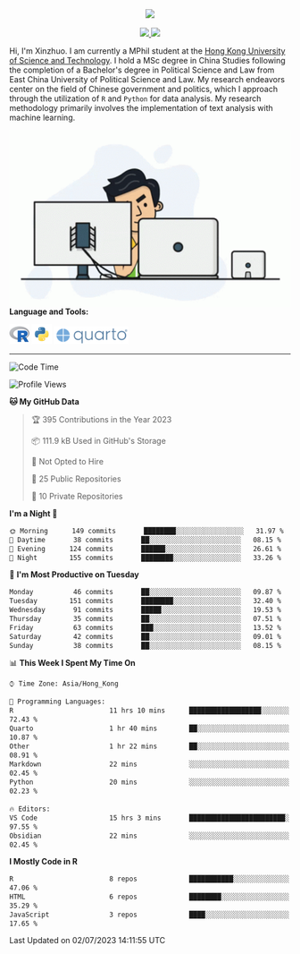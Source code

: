 <div align='center'>
<img src='https://readme-typing-svg.herokuapp.com?font=ubuntu&color=4d3900&center=true&lines=HKUST+Mphil+in+SOSC;Focus+on+China;Code+for+PoliSci'/>
</div>

<p align='center'>
 <a href='https://www.linkedin.com/in/xinzhuo-huang-5161011ba/' target='_blank'>
        <img src='https://img.shields.io/badge/linkedin%20-%230077B5.svg?&style=for-the-badge&logo=linkedin&logoColor=white'/>
    </a>
 <a href='https://twitter.com/HsinchoH' target='_blank'>
        <img src='https://img.shields.io/badge/Twitter-1DA1F2?style=for-the-badge&logo=twitter&logoColor=white'/>
    </a>
    </p>
    
Hi, I'm Xinzhuo. I am currently a MPhil student at the [Hong Kong University of Science and Technology](https://sosc.hkust.edu.hk/node/613). I hold a MSc degree in China Studies following the completion of a Bachelor's degree in Political Science and Law from East China University of Political Science and Law. My research endeavors center on the field of Chinese government and politics, which I approach through the utilization of `R` and `Python` for data analysis. My research methodology primarily involves the implementation of text analysis with machine learning.




<img align='right' src="https://github.com/xinzhuohkust/xinzhuohkust/blob/main/programmer.gif" width="590">



**Language and Tools:**  

<code><img height="36" src="https://raw.githubusercontent.com/github/explore/80688e429a7d4ef2fca1e82350fe8e3517d3494d/topics/r/r.png"></code>
<code><img height="36" src="https://raw.githubusercontent.com/github/explore/80688e429a7d4ef2fca1e82350fe8e3517d3494d/topics/python/python.png"></code>
<code><img height="32" src="https://github.com/quarto-dev/quarto-r/blob/main/man/figures/quarto.png"></code>

---
<!--START_SECTION:waka-->
![Code Time](http://img.shields.io/badge/Code%20Time-673%20hrs%2059%20mins-blue)

![Profile Views](http://img.shields.io/badge/Profile%20Views-3-blue)

**🐱 My GitHub Data** 

> 🏆 395 Contributions in the Year 2023
 > 
> 📦 111.9 kB Used in GitHub's Storage 
 > 
> 🚫 Not Opted to Hire
 > 
> 📜 25 Public Repositories 
 > 
> 🔑 10 Private Repositories  
 > 
**I'm a Night 🦉** 

```text
🌞 Morning      149 commits       ████████░░░░░░░░░░░░░░░░░   31.97 % 
🌆 Daytime       38 commits       ██░░░░░░░░░░░░░░░░░░░░░░░   08.15 % 
🌃 Evening      124 commits       ██████░░░░░░░░░░░░░░░░░░░   26.61 % 
🌙 Night        155 commits       ████████░░░░░░░░░░░░░░░░░   33.26 % 

```
📅 **I'm Most Productive on Tuesday** 

```text
Monday          46 commits       ██░░░░░░░░░░░░░░░░░░░░░░░   09.87 % 
Tuesday        151 commits       ████████░░░░░░░░░░░░░░░░░   32.40 % 
Wednesday       91 commits       █████░░░░░░░░░░░░░░░░░░░░   19.53 % 
Thursday        35 commits       ██░░░░░░░░░░░░░░░░░░░░░░░   07.51 % 
Friday          63 commits       ███░░░░░░░░░░░░░░░░░░░░░░   13.52 % 
Saturday        42 commits       ██░░░░░░░░░░░░░░░░░░░░░░░   09.01 % 
Sunday          38 commits       ██░░░░░░░░░░░░░░░░░░░░░░░   08.15 % 

```


📊 **This Week I Spent My Time On** 

```text
⌚︎ Time Zone: Asia/Hong_Kong

💬 Programming Languages: 
R                        11 hrs 10 mins      ██████████████████░░░░░░░   72.43 % 
Quarto                   1 hr 40 mins        ██░░░░░░░░░░░░░░░░░░░░░░░   10.87 % 
Other                    1 hr 22 mins        ██░░░░░░░░░░░░░░░░░░░░░░░   08.91 % 
Markdown                 22 mins             ░░░░░░░░░░░░░░░░░░░░░░░░░   02.45 % 
Python                   20 mins             ░░░░░░░░░░░░░░░░░░░░░░░░░   02.23 % 

🔥 Editors: 
VS Code                  15 hrs 3 mins       ████████████████████████░   97.55 % 
Obsidian                 22 mins             ░░░░░░░░░░░░░░░░░░░░░░░░░   02.45 % 

```

**I Mostly Code in R** 

```text
R                        8 repos             ███████████░░░░░░░░░░░░░░   47.06 % 
HTML                     6 repos             ████████░░░░░░░░░░░░░░░░░   35.29 % 
JavaScript               3 repos             ████░░░░░░░░░░░░░░░░░░░░░   17.65 % 

```



 Last Updated on 02/07/2023 14:11:55 UTC
<!--END_SECTION:waka-->
    
    
    
    
    
    
    
    
